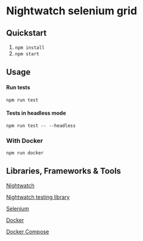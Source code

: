 # Nightwatch selenium grid

## Quickstart

1. `npm install`
2. `npm start`

## Usage

#### Run tests

`npm run test`

#### Tests in headless mode

`npm run test -- --headless`

### With Docker

`npm run docker`

## Libraries, Frameworks & Tools

[Nightwatch](https://nightwatchjs.org/)

[Nightwatch testing library](https://testing-library.com/docs/nightwatch-testing-library/intro)

[Selenium](https://www.selenium.dev/)

[Docker](https://www.docker.com/)

[Docker Compose](https://docs.docker.com/compose/)
